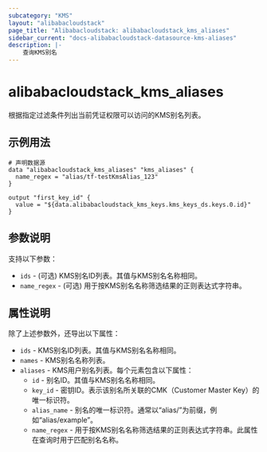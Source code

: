 ```yaml
---
subcategory: "KMS"
layout: "alibabacloudstack"
page_title: "Alibabacloudstack: alibabacloudstack_kms_aliases"
sidebar_current: "docs-alibabacloudstack-datasource-kms-aliases"
description: |-
    查询KMS别名
---
```


# alibabacloudstack_kms_aliases

根据指定过滤条件列出当前凭证权限可以访问的KMS别名列表。

## 示例用法

```
# 声明数据源
data "alibabacloudstack_kms_aliases" "kms_aliases" {  
  name_regex = "alias/tf-testKmsAlias_123"
}

output "first_key_id" {
  value = "${data.alibabacloudstack_kms_keys.kms_keys_ds.keys.0.id}"
}
```

## 参数说明

支持以下参数：

* `ids` - (可选) KMS别名ID列表。其值与KMS别名名称相同。
* `name_regex` - (可选) 用于按KMS别名名称筛选结果的正则表达式字符串。

## 属性说明

除了上述参数外，还导出以下属性：

* `ids` - KMS别名ID列表。其值与KMS别名名称相同。
* `names` - KMS别名名称列表。
* `aliases` - KMS用户别名列表。每个元素包含以下属性：
  * `id` - 别名ID。其值与KMS别名名称相同。
  * `key_id` - 密钥ID。表示该别名所关联的CMK（Customer Master Key）的唯一标识符。
  * `alias_name` - 别名的唯一标识符。通常以“alias/”为前缀，例如“alias/example”。
  * `name_regex` - 用于按KMS别名名称筛选结果的正则表达式字符串。此属性在查询时用于匹配别名名称。